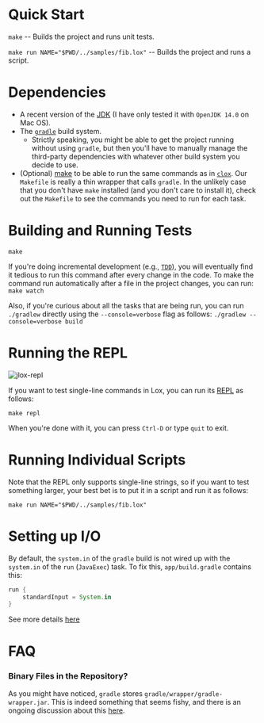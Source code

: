 # Quick Start
`make` -- Builds the project and runs unit tests.

`make run NAME="$PWD/../samples/fib.lox"` -- Builds the project and runs a script.

# Dependencies
+ A recent version of the [JDK](https://www.oracle.com/java/technologies/downloads/) (I have only tested it with `OpenJDK 14.0` on Mac OS).
+ The [`gradle`](https://gradle.org/install/) build system. 
   + Strictly speaking, you might be able to get the project running without using `gradle`, but then you'll have to manually manage the third-party dependencies with whatever other build system you decide to use.
+ (Optional) [make](https://www.gnu.org/software/make/) to be able to run the same commands as in [`clox`](../clox). Our `Makefile` is really a thin wrapper that calls `gradle`. In the unlikely case that you don't have `make` installed (and you don't care to install it), check out the `Makefile` to see the commands you need to run for each task.

# Building and Running Tests
`make`

If you're doing incremental development (e.g., [`TDD`](https://en.wikipedia.org/wiki/Test-driven_development)), you will eventually find it tedious to run this command after every change in the code. To make the command run automatically after a file in the project changes, you can run:
`make watch`

Also, if you're curious about all the tasks that are being run, you can run `./gradlew` directly using the `--console=verbose` flag as follows:
`./gradlew --console=verbose build`

# Running the REPL
![jlox-repl](https://user-images.githubusercontent.com/442314/197428785-ea1d982e-7ef4-4be2-a258-df9db3d4b59e.png)

If you want to test single-line commands in Lox, you can run its [REPL](https://en.wikipedia.org/wiki/Read%E2%80%93eval%E2%80%93print_loop) as follows:

`make repl`

When you're done with it, you can press `Ctrl-D` or type `quit` to exit.

# Running Individual Scripts
Note that the REPL only supports single-line strings, so if you want to test something larger, your best bet is to put it in a script and run it as follows:

`make run NAME="$PWD/../samples/fib.lox"`

# Setting up I/O
By default, the `system.in` of the `gradle` build is not wired up with the `system.in` of the `run` (`JavaExec`) task. To fix this, `app/build.gradle` contains this:

``` groovy
run {
    standardInput = System.in
}
```

See more details [here](https://stackoverflow.com/questions/13172137/console-application-with-java-and-gradle)

# FAQ
### Binary Files in the Repository?
As you might have noticed, `gradle` stores `gradle/wrapper/gradle-wrapper.jar`. This is indeed something that seems fishy, and there is an ongoing discussion about this [here](https://discuss.gradle.org/t/adding-gradle-wrapper-files-to-gitignore/27428).

